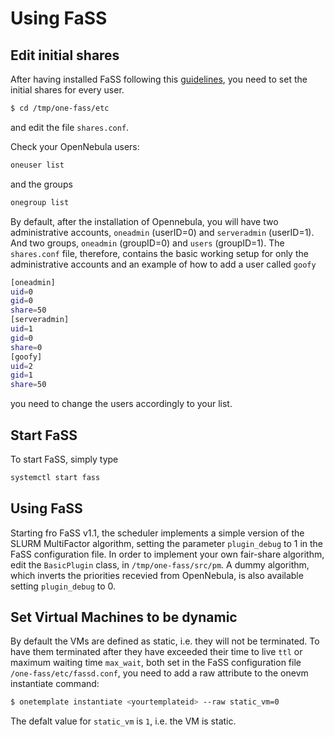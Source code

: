 # Using FaSS

## Edit initial shares
After having installed FaSS following this [guidelines](https://github.com/indigo-dc/one-fass/blob/indigo-test/doc/install.md), you need to set the initial shares for every user.

```bash
$ cd /tmp/one-fass/etc
```
and edit the file ```shares.conf```.

Check your OpenNebula users:
```bash 
oneuser list
```
and the groups
```bash 
onegroup list
```

By default, after the installation of Opennebula, you will have two administrative accounts, ```oneadmin``` (userID=0) and ```serveradmin``` (userID=1). And two groups, ```oneadmin``` (groupID=0) and ```users``` (groupID=1).
The ```shares.conf``` file, therefore, contains the basic working setup for only the administrative accounts and an example of how to add a user called ```goofy```
```bash
[oneadmin]
uid=0
gid=0
share=50
[serveradmin]
uid=1
gid=0
share=0
[goofy]
uid=2
gid=1
share=50
```
you need to change the users accordingly to your list.

## Start FaSS
To start FaSS, simply type 
```bash
systemctl start fass
```

## Using FaSS
Starting fro FaSS v1.1, the scheduler implements a simple version of the SLURM MultiFactor algorithm, setting the parameter ```plugin_debug``` to 1 in the FaSS configuration file.
In order to implement your own fair-share algorithm, edit the ```BasicPlugin``` class, in ```/tmp/one-fass/src/pm```.
A dummy algorithm, which inverts the priorities recevied from OpenNebula, is also available setting ```plugin_debug``` to 0.  

## Set Virtual Machines to be dynamic
By default the VMs are defined as static, i.e. they will not be terminated.
To have them terminated after they have exceeded their time to live ```ttl``` or maximum waiting time ```max_wait```, both set in the FaSS configuration file ```/one-fass/etc/fassd.conf```, you need to add a raw attribute to the onevm instantiate command:
```bash
$ onetemplate instantiate <yourtemplateid> --raw static_vm=0
```
The defalt value for ```static_vm``` is ```1```, i.e. the VM is static. 

